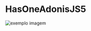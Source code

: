 # HasOneAdonisJS5

<img  src="https://res.cloudinary.com/adonis-js/image/upload/q_auto,f_auto/v1619882378/v5/has-one.png"  alt="exemplo imagem">
